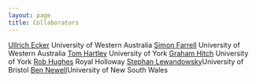 ```yaml
---
layout: page
title: Collaborators
---
```


<a href="http://www.uwa.edu.au/people/ullrich.ecker.html">Ullrich Ecker</a> University of Western Australia
<a href="http://psy-farrell.github.io.html">Simon Farrell</a> University of Western Australia
<a href="http://www.york.ac.uk/psychology/staff/faculty/th512/.html">Tom Hartley</a> University of York
<a href="http://www.york.ac.uk/psychology/staff/faculty/gjh3/.html">Graham Hitch</a> University of York
<a href="http://pure.rhul.ac.uk/portal/en/persons/rob-hughes(c7912f97-8990-4775-862f-bb1060e85d9e).html.html">Rob Hughes</a> Royal Holloway
<a href="http://www.bris.ac.uk/expsych/people/stephan-lewandowsky/.html">Stephan Lewandowsky</a>University of Bristol
<a href="http://www2.psy.unsw.edu.au/Users/BNewell/.html">Ben Newell</a>University of New South Wales